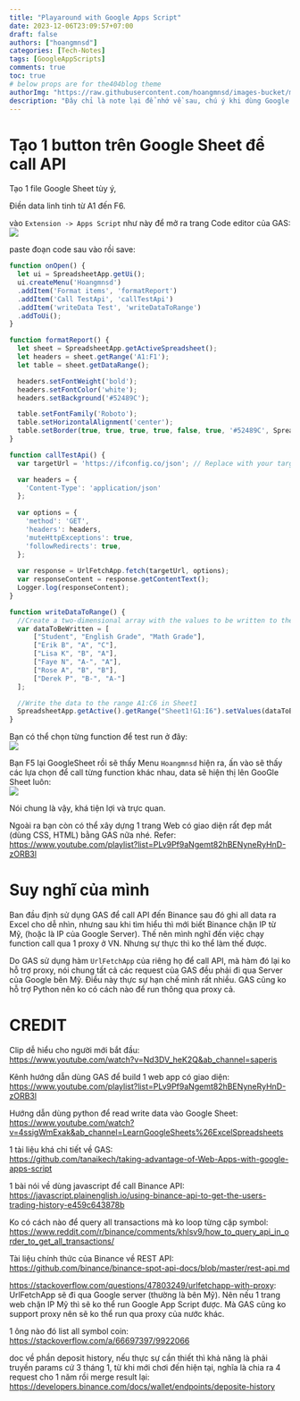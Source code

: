 ```yaml
---
title: "Playaround with Google Apps Script"
date: 2023-12-06T23:09:57+07:00
draft: false
authors: ["hoangmnsd"]
categories: [Tech-Notes]
tags: [GoogleAppScripts]
comments: true
toc: true
# below props are for the404blog theme
authorImg: "https://raw.githubusercontent.com/hoangmnsd/images-bucket/master/static/images/hoangmsnd-avatar001.jpg"
description: "Đây chỉ là note lại để nhớ về sau, chú ý khi dùng Google Apps Script."
---
```


# Tạo 1 button trên Google Sheet để call API

Tạo 1 file Google Sheet tùy ý, 

Điền data linh tinh từ A1 đến F6.

vào `Extension -> Apps Script` như này để mở ra trang Code editor của GAS:  
![](https://d32yh8fbac5ivo.cloudfront.net/static/images/gas-menu-to-gas.jpg)

paste đoạn code sau vào rồi save:

```js
function onOpen() {
  let ui = SpreadsheetApp.getUi();
  ui.createMenu('Hoangmnsd')
  .addItem('Format items', 'formatReport')
  .addItem('Call TestApi', 'callTestApi')
  .addItem('writeData Test', 'writeDataToRange')
  .addToUi();
}

function formatReport() {
  let sheet = SpreadsheetApp.getActiveSpreadsheet();
  let headers = sheet.getRange('A1:F1');
  let table = sheet.getDataRange();

  headers.setFontWeight('bold');
  headers.setFontColor('white');
  headers.setBackground('#52489C');

  table.setFontFamily('Roboto');
  table.setHorizontalAlignment('center');
  table.setBorder(true, true, true, true, false, true, '#52489C', SpreadsheetApp.BorderStyle.SOLID);
}

function callTestApi() {
  var targetUrl = 'https://ifconfig.co/json'; // Replace with your target URL

  var headers = {
    'Content-Type': 'application/json'
  };
  
  var options = {
    'method': 'GET',
    'headers': headers,
    'muteHttpExceptions': true,
    'followRedirects': true,
  };
  
  var response = UrlFetchApp.fetch(targetUrl, options);
  var responseContent = response.getContentText();
  Logger.log(responseContent);
}

function writeDataToRange() {
  //Create a two-dimensional array with the values to be written to the range.
  var dataToBeWritten = [
      ["Student", "English Grade", "Math Grade"],
      ["Erik B", "A", "C"],
      ["Lisa K", "B", "A"],
      ["Faye N", "A-", "A"],
      ["Rose A", "B", "B"],
      ["Derek P", "B-", "A-"]
  ];

  //Write the data to the range A1:C6 in Sheet1
  SpreadsheetApp.getActive().getRange("Sheet1!G1:I6").setValues(dataToBeWritten);
}

```

Bạn có thể chọn từng function để test run ở đây:  
![](https://d32yh8fbac5ivo.cloudfront.net/static/images/gas-test-debug.jpg)

Bạn F5 lại GoogleSheet rồi sẽ thấy Menu `Hoangmnsd` hiện ra, ấn vào sẽ thấy các lựa chọn để call từng function khác nhau, data sẽ hiện thị lên GooGle Sheet luôn:  
![](https://d32yh8fbac5ivo.cloudfront.net/static/images/gas-test-menu-button.jpg)

Nói chung là vậy, khá tiện lợi và trực quan. 

Ngoài ra bạn còn có thể xây dựng 1 trang Web có giao diện rất đẹp mắt (dùng CSS, HTML) bằng GAS nữa nhé. Refer: https://www.youtube.com/playlist?list=PLv9Pf9aNgemt82hBENyneRyHnD-zORB3l

# Suy nghĩ của mình

Ban đầu định sử dụng GAS để call API đến Binance sau đó ghi all data ra Excel cho dễ nhìn, nhưng sau khi tìm hiểu thì mới biết Binance chặn IP từ Mỹ, (hoặc là IP của Google Server). Thế nên mình nghĩ đến việc chạy function call qua 1 proxy ở VN. Nhưng sự thực thì ko thể làm thế được. 

Do GAS sử dụng hàm `UrlFetchApp` của riêng họ để call API, mà hàm đó lại ko hỗ trợ proxy, nói chung tất cả các request của GAS đều phải đi qua Server của Google bên Mỹ. Điều này thực sự hạn chế mình rất nhiều. GAS cũng ko hỗ trợ Python nên ko có cách nào để run thông qua proxy cả.

# CREDIT

Clip dễ hiểu cho người mới bắt đầu:  
https://www.youtube.com/watch?v=Nd3DV_heK2Q&ab_channel=saperis

Kênh hướng dẫn dùng GAS để build 1 web app có giao diện:  
https://www.youtube.com/playlist?list=PLv9Pf9aNgemt82hBENyneRyHnD-zORB3l

Hướng dẫn dùng python để read write data vào Google Sheet:  
https://www.youtube.com/watch?v=4ssigWmExak&ab_channel=LearnGoogleSheets%26ExcelSpreadsheets

1 tài liệu khá chi tiết về GAS:  
https://github.com/tanaikech/taking-advantage-of-Web-Apps-with-google-apps-script

1 bài nói về dùng javascript để call Binance API:  
https://javascript.plainenglish.io/using-binance-api-to-get-the-users-trading-history-e459c643878b

Ko có cách nào để query all transactions mà ko loop từng cặp symbol:  
https://www.reddit.com/r/binance/comments/khlsv9/how_to_query_api_in_order_to_get_all_transactions/

Tài liệu chính thức của Binance về REST API:  
https://github.com/binance/binance-spot-api-docs/blob/master/rest-api.md

https://stackoverflow.com/questions/47803249/urlfetchapp-with-proxy:  
UrlFetchApp sẽ đi qua Google server (thường là bên Mỹ). Nên nếu 1 trang web chặn IP Mỹ thì sẽ ko thể run Google App Script được. Mà GAS cũng ko support proxy nên sẽ ko thể run qua proxy của nước khác. 

1 ông nào đó list all symbol coin:  
https://stackoverflow.com/a/66697397/9922066

doc về phần deposit history, nếu thực sự cần thiết thì khả năng là phải truyền params cứ 3 tháng 1, từ khi mới chơi đến hiện tại, nghĩa là chia ra 4 request cho 1 năm rồi merge result lại: 
https://developers.binance.com/docs/wallet/endpoints/deposite-history